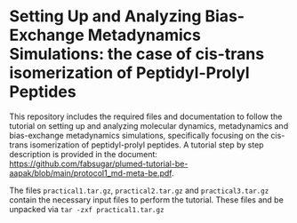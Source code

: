 # Setting Up and Analyzing Bias-Exchange Metadynamics Simulations: the case of cis-trans isomerization of Peptidyl-Prolyl Peptides

This repository includes the required files and documentation to follow the tutorial on setting up and analyzing molecular dynamics, metadynamics and bias-exchange metadynamics simulations, specifically focusing on the cis-trans isomerization of peptidyl-prolyl peptides.
A tutorial step by step description is provided in the document: https://github.com/fabsugar/plumed-tutorial-be-aapak/blob/main/protocol1_md-meta-be.pdf.

The files `practical1.tar.gz`, `practical2.tar.gz` and `practical3.tar.gz` contain the necessary input files to perform the tutorial.
These files and be unpacked via `tar -zxf practical1.tar.gz`


